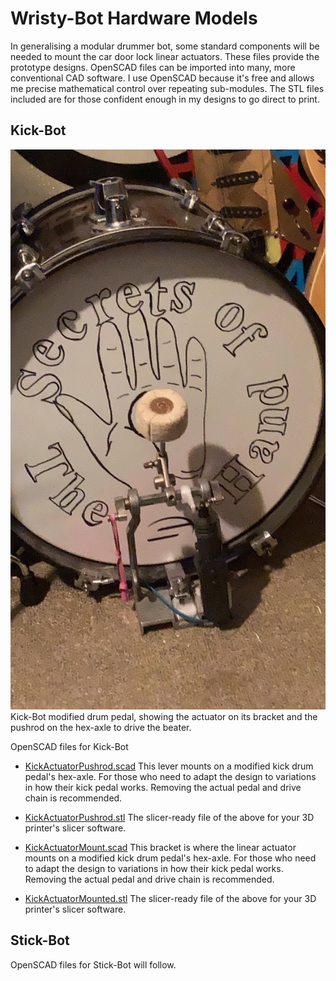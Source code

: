# Wristy-Bot Hardware Models
In generalising a modular drummer bot, some standard components will be needed to mount the car door lock linear actuators. These files provide the prototype designs. OpenSCAD files can be imported into many, more conventional CAD software. I use OpenSCAD because it's free and allows me precise mathematical control over repeating sub-modules. The STL files included are for those confident enough in my designs to go direct to print.

## Kick-Bot
![Kick-Bot modified drum pedal, showing the actuator on its bracket and the pushrod on the hex-axle to drive the beater.](./IMG_6734.JPG)
Kick-Bot modified drum pedal, showing the actuator on its bracket and the pushrod on the hex-axle to drive the beater.

OpenSCAD files for Kick-Bot

- [KickActuatorPushrod.scad](KickActuatorPushrod.scad) This lever mounts on a modified kick drum pedal's hex-axle. For those who need to adapt the design to variations in how their kick pedal works. Removing the actual pedal and drive chain is recommended.

- [KickActuatorPushrod.stl](KickActuatorPushrod.stl) The slicer-ready file of the above for your 3D printer's slicer software.

- [KickActuatorMount.scad](KickActuatorMounted.scad) This bracket is where the linear actuator mounts on a modified kick drum pedal's hex-axle. For those who need to adapt the design to variations in how their kick pedal works. Removing the actual pedal and drive chain is recommended.

- [KickActuatorMounted.stl](KickActuatorMounted.stl) The slicer-ready file of the above for your 3D printer's slicer software.

## Stick-Bot
OpenSCAD files for Stick-Bot will follow.